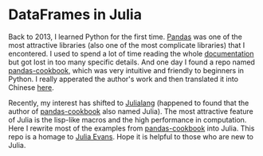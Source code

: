 # DataFrames in Julia

Back to 2013, I learned Python for the first time. [Pandas](http://pandas.pydata.org/) was one of the most attractive libraries (also one of the most complicate libraries) that I encontered. I used to spend a lot of time reading the whole [documentation](http://pandas.pydata.org/pandas-docs/stable/) but got lost in too many specific details. And one day I found a repo named [pandas-cookbook](https://github.com/jvns/pandas-cookbook), which was very intuitive and friendly to beginners in Python. I really apperated the author's work and then translated it into Chinese [here](https://github.com/ia-cas/pandas-cookbook).

Recently, my interest has shifted to [Julialang](https://julialang.org/) (happened to found that the author of [pandas-cookbook](https://github.com/jvns/pandas-cookbook) also named Julia). The most attractive feature of Julia is the lisp-like macros and the high performance in computation. Here I rewrite most of the examples from [pandas-cookbook](https://github.com/jvns/pandas-cookbook) into Julia. This repo is a homage to [Julia Evans](https://jvns.ca/). Hope it is helpful to those who are new to Julia.
